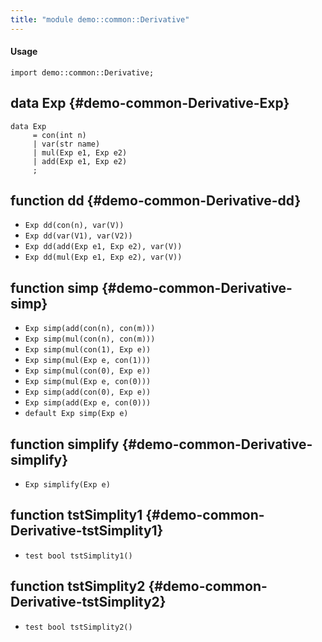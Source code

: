 ```yaml
---
title: "module demo::common::Derivative"
---
```


#### Usage

`import demo::common::Derivative;`


## data Exp {#demo-common-Derivative-Exp}

```rascal
data Exp  
     = con(int n)
     | var(str name)
     | mul(Exp e1, Exp e2)
     | add(Exp e1, Exp e2)
     ;
```

## function dd {#demo-common-Derivative-dd}

* ``Exp dd(con(n), var(V))``
* ``Exp dd(var(V1), var(V2))``
* ``Exp dd(add(Exp e1, Exp e2), var(V))``
* ``Exp dd(mul(Exp e1, Exp e2), var(V))``

## function simp {#demo-common-Derivative-simp}

* ``Exp simp(add(con(n), con(m)))``
* ``Exp simp(mul(con(n), con(m)))``
* ``Exp simp(mul(con(1), Exp e))``
* ``Exp simp(mul(Exp e, con(1)))``
* ``Exp simp(mul(con(0), Exp e))``
* ``Exp simp(mul(Exp e, con(0)))``
* ``Exp simp(add(con(0), Exp e))``
* ``Exp simp(add(Exp e, con(0)))``
* ``default Exp simp(Exp e)``

## function simplify {#demo-common-Derivative-simplify}

* ``Exp simplify(Exp e)``

## function tstSimplity1 {#demo-common-Derivative-tstSimplity1}

* ``test bool tstSimplity1()``

## function tstSimplity2 {#demo-common-Derivative-tstSimplity2}

* ``test bool tstSimplity2()``

